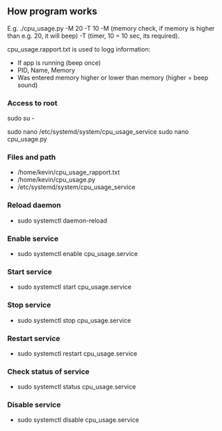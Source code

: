 ## How program works
E.g. 
./cpu_usage.py -M 20 -T 10
-M (memory check, if memory is higher than e.g. 20, it will beep)
-T (timer, 10 = 10 sec, its required).

cpu_usage.rapport.txt is used to logg information:
- If app is running (beep once)
- PID, Name, Memory
- Was entered memory higher or lower than memory (higher = beep sound)

### Access to root
sudo su -

sudo nano /etc/systemd/system/cpu_usage_service
sudo nano cpu_usage.py

### Files and path
- /home/kevin/cpu_usage_rapport.txt
- /home/kevin/cpu_usage.py
- /etc/systemd/system/cpu_usage_service

### Reload daemon
- sudo systemctl daemon-reload

### Enable service
- sudo systemctl enable cpu_usage.service

### Start service
- sudo systemctl start cpu_usage.service

### Stop service
- sudo systemctl stop cpu_usage.service

### Restart service
- sudo systemctl restart cpu_usage.service

### Check status of service
- sudo systemctl status cpu_usage.service

### Disable service
- sudo systemctl disable cpu_usage.service
